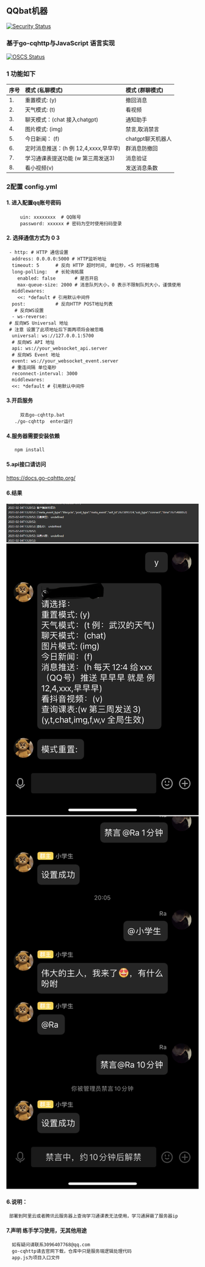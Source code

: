 ## QQbat机器

[![Security Status](https://www.murphysec.com/platform3/v3/badge/1618401806711816193.svg?t=1)](https://www.murphysec.com/accept?code=380c02bae038e8e0b24e796b27efb536&type=1&from=2&t=2)
### 基于go-cqhttp与JavaScript 语言实现
[![OSCS Status](https://www.oscs1024.com/platform/badge/qqbat.svg?size=small)](https://www.murphysec.com/accept?code=1767a4da4c3d58db34dccbb2cfadf50f&type=1&from=2)


### 1 功能如下
                                          
| 序号 | 模式 (私聊模式)                  | 模式 (群聊模式)    |
|:----|:---------------------------|:-------------|
| 1.  | 重置模式: (y)                  | 撤回消息         |
| 2.  | 天气模式: (t)                  | 看视频          |
| 3.  | 聊天模式：(chat 接入chatgpt)      | 通知助手         |
| 4.  | 图片模式: (img)                | 禁言,取消禁言      |
| 5.  | 今日新闻： (f)                  | chatgpt聊天机器人 |
| 6.  | 定时消息推送：(h 例 12,4,xxxx,早早早) | 群消息防撤回       |
| 7.  | 学习通课表提送功能 (w 第三周发送3)       | 消息验证 |        
| 8.  | 看小视频(v)                    |发送消息条数|


### 2配置 config.yml

#### 1. 进入配置qq账号密码

         uin: xxxxxxxx  # QQ账号  
         password: xxxxxx # 密码为空时使用扫码登录

#### 2. 选择通信方式为 0 3

     - http: # HTTP 通信设置
      address: 0.0.0.0:5000 # HTTP监听地址
      timeout: 5      # 反向 HTTP 超时时间, 单位秒，<5 时将被忽略
      long-polling:   # 长轮询拓展
        enabled: false       # 是否开启
        max-queue-size: 2000 # 消息队列大小，0 表示不限制队列大小，谨慎使用
      middlewares:
        <<: *default # 引用默认中间件
      post:           # 反向HTTP POST地址列表
       # 反向WS设置
      - ws-reverse:
     # 反向WS Universal 地址
     # 注意 设置了此项地址后下面两项将会被忽略
      universal: ws://127.0.0.1:5700
      # 反向WS API 地址
      api: ws://your_websocket_api.server
      # 反向WS Event 地址
      event: ws://your_websocket_event.server
      # 重连间隔 单位毫秒
      reconnect-interval: 3000
      middlewares:
      <<: *default # 引用默认中间件

#### 3.开启服务

         双击go-cqhttp.bat
       ./go-cqhttp  enter运行

#### 4.服务器需要安装依赖

       npm install

#### 5.api接口请访问

<https://docs.go-cqhttp.org/>

#### 6.结果

![img.png](img/img.png)
![img_1.png](img/img_1.png)
![img_3.png](img/img_3.png)
#### 6.说明：
     部署到阿里云或者腾讯云服务器上查询学习通课表无法使用，学习通屏蔽了服务器ip

#### 7.声明 练手学习使用，无其他用途

      如有疑问请联系3096407768@qq.com
      go-cqhttp请去官网下载，仓库中只是服务端逻辑处理代码
      app.js为项目入口文件

